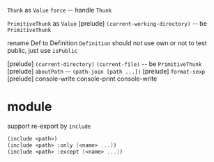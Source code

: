 `Thunk` as `Value`
`force` -- handle `Thunk`

`PrimitiveThunk` as `Value`
[prelude] `(current-working-directory)` -- be `PrimitiveThunk`

rename Def to Definition
`Definition` should not use own or not to test public, just use `isPublic`

[prelude] `(current-directory)` `(current-file)` -- be `PrimitiveThunk`
[prelude] `aboutPath` -- `(path-join [path ...])`
[prelude] `format-sexp`
[prelude] console-write console-print console-write

# module

support re-export by `include`

```scheme
(include <path>)
(include <path> :only [<name> ...])
(include <path> :except [<name> ...])
```
